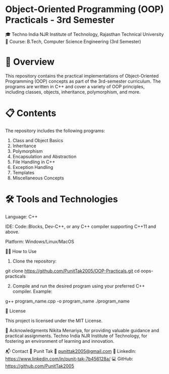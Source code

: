 
# Object-Oriented Programming (OOP) Practicals - 3rd Semester

🎓 Techno India NJR Institute of Technology, Rajasthan Technical University
📁 Course: B.Tech, Computer Science Engineering (3rd Semester)

# 📜 Overview
This repository contains the practical implementations of Object-Oriented Programming (OOP) concepts as part of the 3rd-semester curriculum. The programs are written in C++ and cover a variety of OOP principles, including classes, objects, inheritance, polymorphism, and more.


# 📋 Contents

The repository includes the following programs:

  1. Class and Object Basics
  2. Inheritance
  3. Polymorphism
  4. Encapsulation and Abstraction
  5. File Handling in C++
  6. Exception Handling
  7. Templates
  8. Miscellaneous Concepts

#  🛠️ Tools and Technologies    

Language: C++

IDE: Code::Blocks, Dev-C++, or any C++ compiler supporting C++11 and above.

Platform: Windows/Linux/MacOS

🧑‍💻 How to Use

1. Clone the repository:

git clone https://github.com/PunitTak2005/OOP-Practicals.git
cd oops-practicals

2. Compile and run the desired program using your preferred C++ compiler. Example:

g++ program_name.cpp -o program_name
./program_name

📝 License

This project is licensed under the MIT License.

🤝 Acknowledgments
Nikita Menariya, for providing valuable guidance and practical assignments.
Techno India NJR Institute of Technology, for fostering an environment of learning and innovation.

📬 Contact
👤 Punit Tak
📧 punittak2005@gmail.com
🔗 LinkedIn: https://www.linkedin.com/in/punit-tak-7b456128a/
💻 GitHub: https://github.com/PunitTak2005


  
